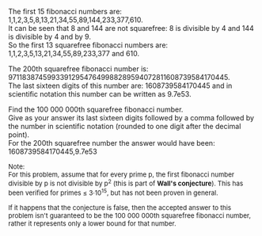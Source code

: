 <p>
The first 15 fibonacci numbers are:<br />
1,1,2,3,5,8,13,21,34,55,89,144,233,377,610.<br />
It can be seen that 8 and 144 are not squarefree: 8 is divisible by 4 and 144 is divisible by 4 and by 9.<br /> 
So the first 13 squarefree fibonacci numbers are:<br />
1,1,2,3,5,13,21,34,55,89,233,377 and 610.
</p>
<p>
The 200th squarefree fibonacci number is:
971183874599339129547649988289594072811608739584170445.<br />
The last sixteen digits of this number are: 1608739584170445 and in scientific notation this number can be written as 9.7e53.
</p>
<p>
Find the 100 000 000th squarefree fibonacci number.<br />
Give as your answer its last sixteen digits followed by a comma followed by the number in scientific notation (rounded to one digit after the decimal point).<br />
For the 200th squarefree number the answer would have been: 1608739584170445,9.7e53
</p>
<p>
<font size="-1">
Note:<br /> 
For this problem, assume that for every prime p, the first fibonacci number divisible by p is not divisible by p<sup>2</sup> (this is part of <b>Wall's conjecture</b>). This has been verified for primes ≤ 3·10<sup>15</sup>, but has not been proven in general.<br />

If it happens that the conjecture is false, then the accepted answer to this problem isn't guaranteed to be the 100 000 000th squarefree fibonacci number, rather it represents only a lower bound for that number.
</font>
</p>



